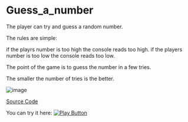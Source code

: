 # Guess_a_number
The player can try and guess a random number.

The rules are simple:

if the playrs number is too high
the console reads too high.
if the players number is too low
the console reads too low.

The point of the game is to guess the number in a few tries.

The smaller the number of tries is the better.


![image](https://user-images.githubusercontent.com/124185180/217057184-082c7b09-ab57-44ea-9cf2-5cfa501a8c6c.png)




[Source Code](guess_a_number)



You can try it here:
[<img alt='Play Button' src='https://user-images.githubusercontent.com/124185180/217057587-f54d0964-f91a-43bf-8a98-349e78ed6f5e.png' />](https://replit.com/@4avdar/Guess-the-number#main.py)


